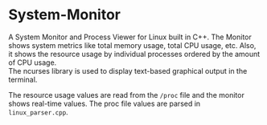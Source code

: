 # System-Monitor

A System Monitor and Process Viewer for Linux built in C++. The Monitor shows system metrics like total memory usage, total CPU usage, etc. Also, it shows the resource usage by individual processes ordered by the amount of CPU usage.  
The ncurses library is used to display text-based graphical output in the terminal.  

The resource usage values are read from the `/proc` file and the monitor shows real-time values. The proc file values are parsed in `linux_parser.cpp`.
